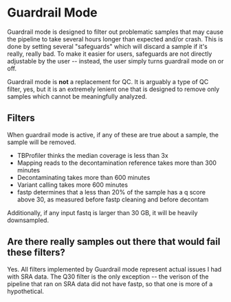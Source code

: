 # Guardrail Mode
Guardrail mode is designed to filter out problematic samples that may cause the pipeline to take several hours longer than expected and/or crash. This is done by setting several "safeguards" which will discard a sample if it's really, really bad. To make it easier for users, safeguards are not directly adjustable by the user -- instead, the user simply turns guardrail mode on or off.

Guardrail mode is **not** a replacement for QC. It is arguably a type of QC filter, yes, but it is an extremely lenient one that is designed to remove only samples which cannot be meaningfully analyzed.


## Filters
When guardrail mode is active, if any of these are true about a sample, the sample will be removed.
* TBProfiler thinks the median coverage is less than 3x
* Mapping reads to the decontamination reference takes more than 300 minutes
* Decontaminating takes more than 600 minutes
* Variant calling takes more 600 minutes
* fastp determines that a less than 20% of the sample has a q score above 30, as measured before fastp cleaning and before decontam

Additionally, if any input fastq is larger than 30 GB, it will be heavily downsampled.


## Are there really samples out there that would fail these filters?
Yes. All filters implemented by Guardrail mode represent actual issues I had with SRA data. The Q30 filter is the only exception -- the verison of the pipeline that ran on SRA data did not have fastp, so that one is more of a hypothetical.